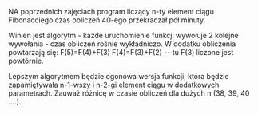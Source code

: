 NA poprzednich zajęciach program liczący n-ty element ciągu Fibonacciego czas obliczeń 40-ego przekraczał pół minuty.

Winien jest algorytm - każde uruchomienie funkcji wywołuje 2 kolejne wywołania - czas obliczeń rośnie wykładniczo. W dodatku obliczenia powtarzają się:
F(5)=F(4)+F(3)
F(4)=F(3)+F(2)  -- tu F(3) liczone jest powtórnie.

Lepszym algorytmem będzie ogonowa wersja funkcji, która będzie zapamiętywała n-1-wszy  i n-2-gi element ciągu w dodatkowych parametrach.
Zauważ różnicę w czasie obliczeń dla dużych n (38, 39, 40 ....).